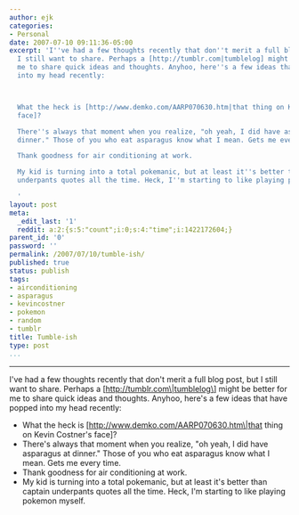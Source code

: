 ```yaml
---
author: ejk
categories:
- Personal
date: 2007-07-10 09:11:36-05:00
excerpt: 'I''ve had a few thoughts recently that don''t merit a full blog post, but
  I still want to share. Perhaps a [http://tumblr.com|tumblelog] might be better for
  me to share quick ideas and thoughts. Anyhoo, here''s a few ideas that have popped
  into my head recently:



  What the heck is [http://www.demko.com/AARP070630.htm|that thing on Kevin Costner''s
  face]?

  There''s always that moment when you realize, "oh yeah, I did have asparagus at
  dinner." Those of you who eat asparagus know what I mean. Gets me every time.

  Thank goodness for air conditioning at work.

  My kid is turning into a total pokemanic, but at least it''s better than captain
  underpants quotes all the time. Heck, I''m starting to like playing pokemon myself.

  '
layout: post
meta:
  _edit_last: '1'
  reddit: a:2:{s:5:"count";i:0;s:4:"time";i:1422172604;}
parent_id: '0'
password: ''
permalink: /2007/07/10/tumble-ish/
published: true
status: publish
tags:
- airconditioning
- asparagus
- kevincostner
- pokemon
- random
- tumblr
title: Tumble-ish
type: post
...
```

---

I've had a few thoughts recently that don't merit a full blog post, but I still want to share. Perhaps a \[http://tumblr.com\|tumblelog\] might be better for me to share quick ideas and thoughts. Anyhoo, here's a few ideas that have popped into my head recently:

-   What the heck is \[http://www.demko.com/AARP070630.htm\|that thing on Kevin Costner's face\]?
-   There's always that moment when you realize, "oh yeah, I did have asparagus at dinner." Those of you who eat asparagus know what I mean. Gets me every time.
-   Thank goodness for air conditioning at work.
-   My kid is turning into a total pokemanic, but at least it's better than captain underpants quotes all the time. Heck, I'm starting to like playing pokemon myself.
